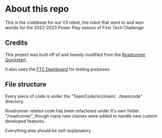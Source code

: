 # About this repo

This is the codebase for our V3 robot, the robot that went to and won worlds for the 2022-2023 Power Play season of First Tech Challenge.

## Credits

This project was built off of and heavily modified from the [Roadrunner Quickstart](https://github.com/acmerobotics/road-runner-quickstart).

It also uses the [FTC Dashboard](https://github.com/acmerobotics/ftc-dashboard) for testing purposes.

## File structure

Every piece of code is under the "TeamCode/src/main/.../teamcode" directory.

Roadrunner related code has been refactored under it's own folder "/roadrunner", though many new classes were added to handle new custom developed features.

Everything else should be self-explanatory.
